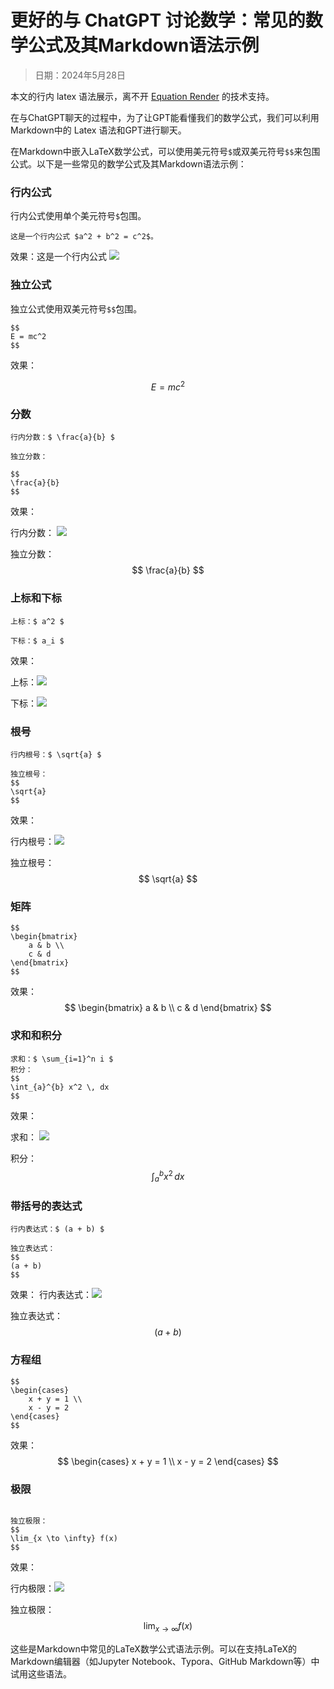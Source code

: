<script type="text/javascript" async
  src="https://cdn.jsdelivr.net/npm/mathjax@3/es5/tex-mml-chtml.js">
</script>

# 更好的与 ChatGPT 讨论数学：常见的数学公式及其Markdown语法示例
> 日期：2024年5月28日

本文的行内 latex 语法展示，离不开 [Equation Render](https://latex.codecogs.com) 的技术支持。

在与ChatGPT聊天的过程中，为了让GPT能看懂我们的数学公式，我们可以利用Markdown中的 Latex 语法和GPT进行聊天。

在Markdown中嵌入LaTeX数学公式，可以使用美元符号`$`或双美元符号`$$`来包围公式。以下是一些常见的数学公式及其Markdown语法示例：

### 行内公式
行内公式使用单个美元符号`$`包围。

```这是一个行内公式 $a^2 + b^2 = c^2$。```

效果：这是一个行内公式 <img src = "https://latex.codecogs.com/svg.image?&space;a^2&plus;b^2=c^2">

### 独立公式
独立公式使用双美元符号`$$`包围。
```
$$
E = mc^2
$$
```
效果：

$$
E = mc^2
$$

### 分数

```
行内分数：$ \frac{a}{b} $

独立分数：

$$
\frac{a}{b}
$$
```

效果：

行内分数：
<img src="https://latex.codecogs.com/svg.image?\frac{a}{b}">

独立分数：
$$
\frac{a}{b}
$$

### 上标和下标
```
上标：$ a^2 $

下标：$ a_i $
```
效果：

上标：<img src = "https://latex.codecogs.com/svg.image?a^2">

下标：<img src = "https://latex.codecogs.com/svg.image?a_i">

### 根号
```
行内根号：$ \sqrt{a} $

独立根号：
$$
\sqrt{a}
$$
```

效果：

行内根号：<img src = "https://latex.codecogs.com/svg.image?\sqrt{a}">

独立根号：
$$
\sqrt{a}
$$

### 矩阵
```
$$
\begin{bmatrix}
    a & b \\
    c & d
\end{bmatrix}
$$
```
效果：
$$
\begin{bmatrix}
    a & b \\
    c & d
\end{bmatrix}
$$

### 求和和积分
```
求和：$ \sum_{i=1}^n i $
积分：
$$
\int_{a}^{b} x^2 \, dx
$$
```
效果：

求和：
<img src = "https://latex.codecogs.com/svg.image?\sum_{i=1}^n i">

积分：
$$
\int_{a}^{b} x^2 \, dx
$$

### 带括号的表达式
```
行内表达式：$ (a + b) $

独立表达式：
$$
(a + b)
$$
```
效果：
行内表达式：<img src = "https://latex.codecogs.com/svg.image?\(a+b)">

独立表达式：
$$
(a + b)
$$

### 方程组
```
$$
\begin{cases}
    x + y = 1 \\
    x - y = 2
\end{cases}
$$
```
效果：
$$
\begin{cases}
    x + y = 1 \\
    x - y = 2
\end{cases}
$$

### 极限
```行内极限：$ \lim_{x \to \infty} f(x) $

独立极限：
$$
\lim_{x \to \infty} f(x)
$$
```
效果：

行内极限：<img src = "https://latex.codecogs.com/svg.image?\lim_{x \to \infty} f(x)">

独立极限：
$$
\lim_{x \to \infty} f(x)
$$

这些是Markdown中常见的LaTeX数学公式语法示例。可以在支持LaTeX的Markdown编辑器（如Jupyter Notebook、Typora、GitHub Markdown等）中试用这些语法。
